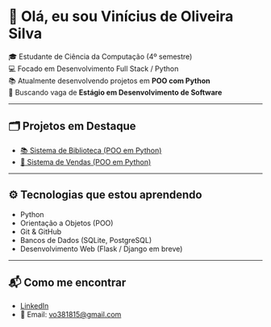 # 👋 Olá, eu sou Vinícius de Oliveira Silva  

🎓 Estudante de Ciência da Computação (4º semestre)  
💻 Focado em Desenvolvimento Full Stack / Python  
📚 Atualmente desenvolvendo projetos em **POO com Python**  
🚀 Buscando vaga de **Estágio em Desenvolvimento de Software**

---

## 🗂️ Projetos em Destaque  

- [📚 Sistema de Biblioteca (POO em Python)](https://github.com/Vinicius2505-Oliveira/sistema-biblioteca-poo-python)  
- [🛒 Sistema de Vendas (POO em Python)](https://github.com/Vinicius2505-Oliveira/sistema-vendas-poo-python)  

---

## ⚙️ Tecnologias que estou aprendendo
- Python  
- Orientação a Objetos (POO)  
- Git & GitHub  
- Bancos de Dados (SQLite, PostgreSQL)  
- Desenvolvimento Web (Flask / Django em breve)  

---

## 📬 Como me encontrar
- [LinkedIn](https://www.linkedin.com/in/vinicius-oliveira-devbr)  
- 📧 Email: vo381815@gmail.com


<!--
**Vinicius2505-Oliveira/Vinicius2505-Oliveira** is a ✨ _special_ ✨ repository because its `README.md` (this file) appears on your GitHub profile.

Here are some ideas to get you started:

- 🔭 I’m currently working on ...
- 🌱 I’m currently learning ...
- 👯 I’m looking to collaborate on ...
- 🤔 I’m looking for help with ...
- 💬 Ask me about ...
- 📫 How to reach me: ...
- 😄 Pronouns: ...
- ⚡ Fun fact: ...
-->
